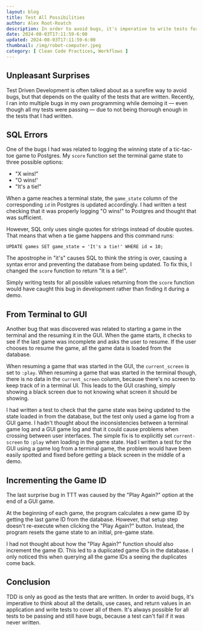 ```yaml
---
layout: blog
title: Test All Possibilities
author: Alex Root-Roatch
description: In order to avoid bugs, it's imperative to write tests for all combinations.
date: 2024-08-03T17:11:59-6:00
updated: 2024-08-03T17:11:59-6:00
thumbnail: /img/robot-computer.jpeg
category: [ Clean Code Practices, Workflows ]
---
```


## Unpleasant Surprises

Test Driven Development is often talked about as a surefire way to avoid bugs, but that depends on the quality of the
tests that are written. Recently, I ran into multiple bugs in my own programming while demoing it &mdash; even though
all my tests were
passing &mdash; due to not being thorough enough in the tests that I had written.

## SQL Errors

One of the bugs I had was related to logging the winning state of a tic-tac-toe game to Postgres. My `score` function
set the terminal game state to three possible options:

- "X wins!"
- "O wins!'
- "It's a tie!"

When a game reaches a terminal state, the `game_state` column of the corresponding `id` in Postgres is updated
accordingly. I had written a test checking that it was properly logging "O wins!" to Postgres and thought that was
sufficient.

However, SQL only uses single quotes for strings instead of double quotes. That means that when a tie game happens and
this command runs:

```
UPDATE games SET game_state = 'It's a tie!' WHERE id = 10;
```

The apostrophe in "it's" causes SQL to think the string is over, causing a syntax error and preventing the database from
being updated. To fix this, I changed the `score` function to return "It is a tie!".

Simply writing tests for all possible values returning from the `score` function would have caught this bug in
development rather than finding it during a demo.

## From Terminal to GUI

Another bug that was discovered was related to starting a game in the terminal and the resuming it in the GUI. When the
game starts, it checks to see if the last game was incomplete and asks the user to resume. If the user chooses to resume
the game, all the game data is loaded from the database.

When resuming a game that was started in the GUI, the `current_screen` is set to `:play`. When resuming a game that was
started in the terminal though, there is no data in the `current_screen` column, because there's no screen to keep track
of in a terminal UI. This leads to the GUI crashing, simply showing a black screen due to not knowing what screen it
should be showing.

I had written a test to check that the game state was being updated to the state loaded in from the database, but the
test only used a game log from a GUI game. I hadn't thought about the inconsistencies between a terminal game log and a
GUI game log and that it could cause problems when crossing between user interfaces. The simple fix is to explicitly
set `current-screen` to `:play` when loading in the game state. Had I written a test for the GUI using a game log from a
terminal game, the problem would have been easily spotted and fixed before getting a black screen in the middle of a
demo.

## Incrementing the Game ID

The last surprise bug in TTT was caused by the "Play Again?" option at the end of a GUI game.

At the beginning of each game, the program calculates a new game ID by getting the last game ID from the database.
However, that setup step doesn't re-execute when clicking the "Play Again?" button. Instead, the program resets the game
state to an initial, pre-game state.

I had not thought about how the "Play Again?" function should also increment the game ID. This led to a duplicated game
IDs in the database. I only noticed this when querying all the game IDs a seeing the duplicates come back.

## Conclusion

TDD is only as good as the tests that are written. In order to avoid bugs, it's imperative to think about all the
details, use cases, and return values in an application and write tests to cover all of them. It's always possible for
all tests to be passing and still have bugs, because a test can't fail if it was never written. 
